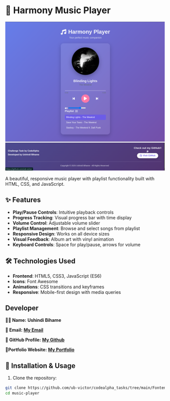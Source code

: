# 🎵 Harmony Music Player

![Music Player Screenshot](images/harmony0.png)
![Music Player Screenshot](images/harmony1.png)


A beautiful, responsive music player with playlist functionality built with HTML, CSS, and JavaScript.

## ✨ Features

- **Play/Pause Controls**: Intuitive playback controls
- **Progress Tracking**: Visual progress bar with time display
- **Volume Control**: Adjustable volume slider
- **Playlist Management**: Browse and select songs from playlist
- **Responsive Design**: Works on all device sizes
- **Visual Feedback**: Album art with vinyl animation
- **Keyboard Controls**: Space for play/pause, arrows for volume

## 🛠️ Technologies Used

- **Frontend**: HTML5, CSS3, JavaScript (ES6)
- **Icons**: Font Awesome
- **Animations**: CSS transitions and keyframes
- **Responsive**: Mobile-first design with media queries

## Developer

**👨‍💻 Name:** **Ushindi Bihame**

**📧 Email:** [**My Email**](victoireushindhi371@123!)

**🔗 GitHub Profile:** [**My Github**](https://github.com/ub-victor)

**🔗Portfolio Website:** [**My Portfolio**](https://my-portfolio-website-show-skills.netlify.app/)



## 🚀 Installation & Usage

1. Clone the repository:
```bash
git clone https://github.com/ub-victor/codealpha_tasks/tree/main/Fontend-Development/Task1
cd music-player